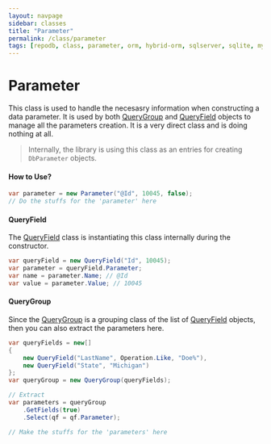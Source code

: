 ```yaml
---
layout: navpage
sidebar: classes
title: "Parameter"
permalink: /class/parameter
tags: [repodb, class, parameter, orm, hybrid-orm, sqlserver, sqlite, mysql, postgresql]
---
```


# Parameter

This class is used to handle the necesasry information when constructing a data parameter. It is used by both [QueryGroup](/class/querygroup) and [QueryField](/class/queryfield) objects to manage all the parameters creation. It is a very direct class and is doing nothing at all.

> Internally, the library is using this class as an entries for creating `DbParameter` objects.

#### How to Use?

```csharp
var parameter = new Parameter("@Id", 10045, false);
// Do the stuffs for the 'parameter' here
```

#### QueryField

The [QueryField](/class/queryfield) class is instantiating this class internally during the constructor.

```csharp
var queryField = new QueryField("Id", 10045);
var parameter = queryField.Parameter;
var name = parameter.Name; // @Id
var value = parameter.Value; // 10045
```

#### QueryGroup

Since the [QueryGroup](/class/querygroup) is a grouping class of the list of [QueryField](/class/queryfield) objects, then you can also extract the parameters here.

```csharp
var queryFields = new[]
{
    new QueryField("LastName", Operation.Like, "Doe%"),
    new QueryField("State", "Michigan")
};
var queryGroup = new QueryGroup(queryFields);

// Extract
var parameters = queryGroup
    .GetFields(true)
    .Select(qf = qf.Parameter);

// Make the stuffs for the 'parameters' here
```


